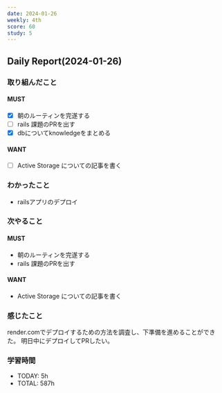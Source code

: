 ```yaml
---
date: 2024-01-26
weekly: 4th
score: 60
study: 5
---
```

## Daily Report(2024-01-26)
### 取り組んだこと
#### MUST
- [x] 朝のルーティンを完遂する
- [ ] rails 課題のPRを出す
- [x] dbについてknowledgeをまとめる
#### WANT
- [ ] Active Storage についての記事を書く
### わかったこと
- railsアプリのデプロイ
### 次やること
#### MUST
- 朝のルーティンを完遂する
- rails 課題のPRを出す
#### WANT
- Active Storage についての記事を書く
### 感じたこと
render.comでデプロイするための方法を調査し、下準備を進めることができた。
明日中にデプロイしてPRしたい。
### 学習時間
- TODAY: 5h
- TOTAL: 587h
